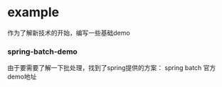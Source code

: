 # example
作为了解新技术的开始，编写一些基础demo

### spring-batch-demo
由于要需要了解一下批处理，找到了spring提供的方案： spring batch
官方demo地址
